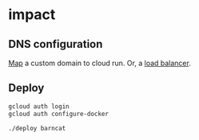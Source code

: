 # impact

## DNS configuration

[Map](https://cloud.google.com/run/docs/mapping-custom-domains#gcloud) a custom domain to cloud run.
Or, a [load balancer](https://cloud.google.com/blog/topics/developers-practitioners/serverless-load-balancing-terraform-hard-way).

## Deploy

```bash
gcloud auth login
gcloud auth configure-docker

./deploy barncat
```
